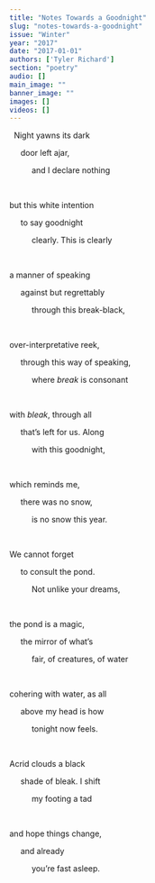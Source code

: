 ```yaml
---
title: "Notes Towards a Goodnight"
slug: "notes-towards-a-goodnight"
issue: "Winter"
year: "2017"
date: "2017-01-01"
authors: ['Tyler Richard']
section: "poetry"
audio: []
main_image: ""
banner_image: ""
images: []
videos: []
---
```

  Night yawns its dark

      door left ajar,

           and I declare nothing

  

 but this white intention

      to say goodnight

           clearly. This is clearly

  

 a manner of speaking 

      against but regrettably

           through this break-black,

  

 over-interpretative reek, 

      through this way of speaking,

           where *break* is consonant

  

 with *bleak*, through all 

      that’s left for us. Along

           with this goodnight,

  

 which reminds me, 

      there was no snow,

           is no snow this year.

  

 We cannot forget 

      to consult the pond.

           Not unlike your dreams,

  

 the pond is a magic, 

      the mirror of what’s

           fair, of creatures, of water

  

 cohering with water, as all

      above my head is how

           tonight now feels.

  

 Acrid clouds a black 

      shade of bleak. I shift

           my footing a tad

  

 and hope things change,

      and already

           you’re fast asleep. 


